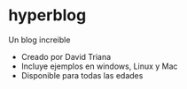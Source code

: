 # hyperblog
Un blog increible

* Creado por David Triana
* Incluye ejemplos en windows, Linux y Mac
* Disponible para todas las edades